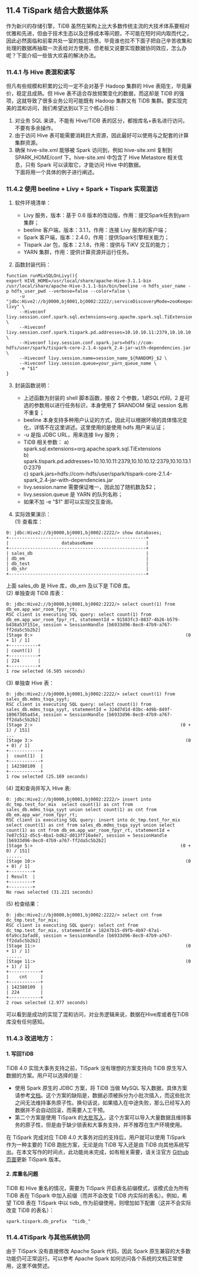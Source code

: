 ## 11.4 TiSpark 结合大数据体系
作为新兴的存储引擎，TiDB 虽然在架构上比大多数传统主流的大技术体系要相对优雅和先进，但由于技术生态以及迁移成本等问题，不可能在短时间内取而代之，因此必然面临和前辈共处一室的尴尬场景。毕竟谁也拉不下面子把自己辛苦收集和处理的数据再抽取一次丢给对方使用，但老板又说要实现数据协同效应，怎么办呢？下面介绍一些皆大欢喜的解决办法。  
### 11.4.1 与 Hive 表混和读写
但凡有些规模和积累的公司一定不会对基于 Hadoop 集群的 Hive 表陌生，毕竟廉价，稳定且成熟。但 Hive 表不适合存放频繁变化的数据，而这却是 TiDB 的强项，这就导致了很多业务公司可能既有 Hadoop 集群又有 TiDB 集群。要实现完美的混和访问，我们希望达到以下三个核心目标：  
1. 对业务 SQL 来讲，不能有 Hive/TiDB 表的区分，都按库名+表名进行访问，不要有多余操作。
2. 由于访问 Hive 表可能需要消耗巨大资源，因此最好可以使用与之配套的计算集群资源。
3. 确保 hive-site.xml 能够被 Spark 访问到，例如 hive-site.xml 复制到 SPARK_HOME/conf 下。hive-site.xml 中包含了 Hive Metastore 相关信息，只有 Spark 可以读取它，才能访问 Hive 中的数据。    
下面将用一个具体的例子进行阐述。   

### 11.4.2 使用 beeline + Livy + Spark + Tispark 实现混访    
1. 软件环境清单：     
	* Livy 服务，版本：基于 0.6 版本的改动版，作用：提交Spark任务到yarn集群；
	* beeline 客户端，版本：3.1.1，作用：连接 Livy 服务的客户端；
	* Spark 客户端，版本：2.4.0，作用：提供Spark引擎相关能力；     
	* Tispark Jar 包，版本：2.1.8，作用：提供与 TiKV 交互的能力；    
	* YARN 集群，作用：提供计算资源并运行任务。     

2. 函数封装代码：   
``` 
function runMixSQLOnLivy(){  
export HIVE_HOME=/usr/local/share/apache-Hive-3.1.1-bin 
/usr/local/share/apache-Hive-3.1.1-bin/bin/beeline -n hdfs_user_name -p hdfs_user_pwd --verbose=false --color=false \  
     -u "jdbc:Hive2://bj0000,bj0001,bj0002:2222/;serviceDiscoveryMode=zooKeeper;zooKeeperNamespace=mix-livy" \  
     --Hiveconf livy.session.conf.spark.sql.extensions=org.apache.spark.sql.TiExtensions \  
     --Hiveconf livy.session.conf.spark.tispark.pd.addresses=10.10.10.11:2379,10.10.10.12:2379,10.10.10.13:2379 \  
     --Hiveconf livy.session.conf.spark.jars=hdfs://com-hdfs/user/spark/tispark-core-2.1.4-spark_2.4-jar-with-dependencies.jar \  
     --Hiveconf livy.session.name=session_name_${RANDOM}_$2 \  
     --Hiveconf livy.session.queue=your_yarn_queue_name \  
     -e "$1"  
}  
```   
3. 封装函数说明：   
	* 上述函数为封装的 shell 脚本函数，接收 2 个参数，$1 是 SQL 代码，$2 是可选的参数用以进行任务标识，本身使用了 $RANDOM 保证 session 名称不重复；
	* beeline 本身支持多种用户认证的方式，因此可以根据环境的具体情况变化，详情不在这里讲述。这里使用的是使用 hdfs 用户来认证；     
	* -u 是指 JDBC URL，用来连接 livy 服务；
	* TiDB 相关参数：
	   a) spark.sql.extensions=org.apache.spark.sql.TiExtensions   
	   b) spark.tispark.pd.addresses=10.10.10.11:2379,10.10.10.12:2379,10.10.13.10:2379  
	   c) spark.jars=hdfs://com-hdfs/user/spark/tispark-core-2.1.4-spark_2.4-jar-with-dependencies.jar    
	* livy.session.name 需要保证唯一，因此加了随机数及$2；  
	* livy.session.queue 是 YARN 的队列名称；  
	* 如果不加 -e "$1" 即可以实现交互查询。  

4. 实际效果演示：  
(1) 查看库：
```
0: jdbc:Hive2://bj0000,bj0001,bj0002:2222/> show databases;
+----------------------------------------------------+    
|                    databaseName                    |  
+----------------------------------------------------+  
| sales_db                                           |  
| db_em                                              |  
| db_test                                            |  
| db_shr                                             |  
+----------------------------------------------------+  
```
上面 sales_db 是 Hive 库，db_em 及以下是 TiDB 库。   
(2) 单独查询 TiDB 库表：
```
0: jdbc:Hive2://bj0000,bj0001,bj0002:2222/> select count(1) from db_em.app_war_room_fpyr_rt;   
RSC client is executing SQL query: select count(1) from db_em.app_war_room_fpyr_rt, statementId = 91583fc3-0837-4b26-b579-b438a53f151e, session = SessionHandle [b6933d96-8ec0-47b9-a767-ff2da5c5b2b2]    
[Stage 0:>                                                          (0 + 1) / 1]     
+-----------+   
| count(1)  |   
+-----------+   
| 224       |   
+-----------+   
1 row selected (6.505 seconds)   
```
(3) 单独查 Hive 表：  
```
0: jdbc:Hive2://bj0000,bj0001,bj0002:2222/> select count(1) from sales_db.mdms_tsqa_syyt;   
RSC client is executing SQL query: select count(1) from sales_db.mdms_tsqa_syyt, statementId = 324d7d1d-03bc-4d9b-849f-18967305a454, session = SessionHandle [b6933d96-8ec0-47b9-a767-ff2da5c5b2b2]   
[Stage 2:>                                                        (0 + 1) / 151]
...  
[Stage 3:>                                                          (0 + 0) / 1]    
+------------+   
|  count(1)  |   
+------------+   
| 142380109  |   
+------------+    
1 row selected (25.169 seconds) 
```
(4) 混和查询并写入 Hive 表: 
```
0: jdbc:Hive2://bj0000,bj0001,bj0002:2222/> insert into dc_tmp.test_for_mix  select count(1) as cnt from sales_db.mdms_tsqa_syyt union select count(1) as cnt from db_em.app_war_room_fpyr_rt;    
RSC client is executing SQL query: insert into dc_tmp.test_for_mix  select count(1) as cnt from sales_db.mdms_tsqa_syyt union select count(1) as cnt from db_em.app_war_room_fpyr_rt, statementId = 7e87c512-d5c5-4ba1-bd62-d013ff16a4e7, session = SessionHandle [b6933d96-8ec0-47b9-a767-ff2da5c5b2b2]    
[Stage 5:>                                                        (0 + 0) / 151]     
......    
[Stage 10:>                                                         (0 + 0) / 1]    
+---------+    
| Result  |   
+---------+       
+---------+      
No rows selected (31.221 seconds)  
```
(5) 检查结果：  
```
0: jdbc:Hive2://bj0000,bj0001,bj0002:2222/> select cnt from dc_tmp.test_for_mix;     
RSC client is executing SQL query: select cnt from dc_tmp.test_for_mix, statementId = 18247b15-d9fb-4b97-87a1-6fa9cc3afad8, session = SessionHandle [b6933d96-8ec0-47b9-a767-ff2da5c5b2b2]    
[Stage 11:>                                                         (0 + 1) / 1]    
......    
[Stage 11:>                                                         (0 + 1) / 1]    
+------------+   
|    cnt     |   
+------------+    
| 142380109  |    
| 224        |    
+------------+    
2 rows selected (2.977 seconds)    
```
可以看到是成功的实现了混和访问，对业务逻辑来说，数据在Hive库或者在TiDB库没有任何感知。  

### 11.4.3 改进地方：
#### 1. 写回TiDB    
TiDB 4.0 实现大事务支持之前，TiSpark 没有理想的方案支持向 TiDB 原生写入数据的方案。用户可以选择的是：  
* 使用 Spark 原生的 JDBC 方案，将 TiDB 当做 MySQL 写入数据，具体方案请参考[文档](https://github.com/pingcap/tispark#write-data-to-tidb-using-tidb-connector)。这个方案的缺陷是，数据必须被拆分为小批次插入，而这些批次之间无法维持事务原子性。换句话说，如果插入在中途失败，那么已经写入的数据并不会自动回滚，而需要人工干预。  
* 第二个方案是使用 TiSpark 的[大批写入](https://github.com/pingcap/tispark/blob/master/docs/datasource_api_userguide.md)，这个方案可以导入大量数据且维持事务的原子性，但是由于缺少锁表和大事务支持，并不推荐在生产环境使用。 

在 TiSpark 完成对应 TiDB 4.0 大事务对应的支持后，用户就可以使用 TiSpark 作为一种主要的 TiDB 跑批方案，无论是向 TiDB 写入还是由 TiDB 向其他系统写出。在本文写作的时间点，此功能尚未完成，如有相关需要，请关注官方 [Github 页面](https://github.com/pingcap/tispark)更新 TiSpark 版本。

#### 2. 库重名问题      
TiDB 和 Hive 重名的情况，需要为 TiSpark 开启表名前缀模式，该模式会为所有 TiDB 表在 TiSpark 中加入前缀（而并不会改变 TiDB 内实际的表名）。例如，希望 TiDB 表在 TiSpark 中以 tidb_ 作为前缀使用，则增加如下配置（这并不会实际改变 TiDB 的表名）：
```
spark.tispark.db_prefix  "tidb_"
```

### 11.4.4TiSpark 与其他系统协同
由于 TiSpark 没有直接修改 Apache Spark 代码，因此 Spark 原生兼容的大多数功能仍可正常运行。可以参考 Apache Spark 如何访问各个系统的文档正常使用，这里不做赘述。
